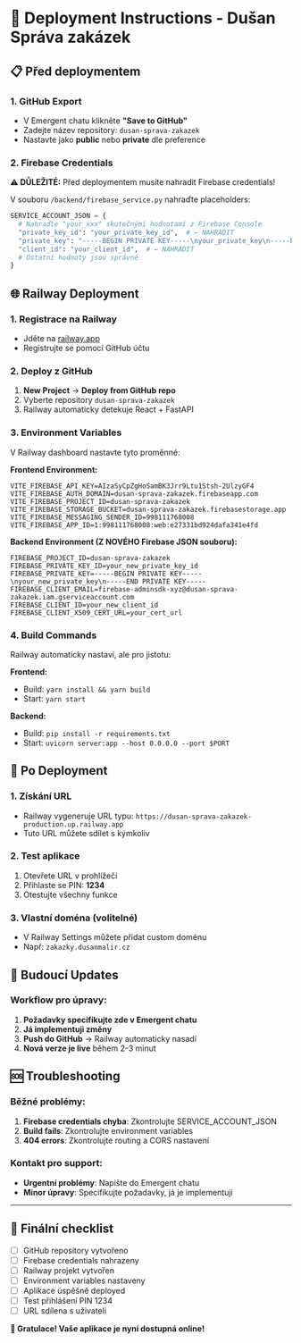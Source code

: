 # 🚀 Deployment Instructions - Dušan Správa zakázek

## 📋 Před deploymentem

### 1. GitHub Export
- V Emergent chatu klikněte **"Save to GitHub"**
- Zadejte název repository: `dusan-sprava-zakazek`
- Nastavte jako **public** nebo **private** dle preference

### 2. Firebase Credentials
**⚠️ DŮLEŽITÉ:** Před deploymentem musíte nahradit Firebase credentials!

V souboru `/backend/firebase_service.py` nahraďte placeholders:
```python
SERVICE_ACCOUNT_JSON = {
  # Nahraďte "your_xxx" skutečnými hodnotami z Firebase Console
  "private_key_id": "your_private_key_id",  # ← NAHRADIT
  "private_key": "-----BEGIN PRIVATE KEY-----\nyour_private_key\n-----END PRIVATE KEY-----\n",  # ← NAHRADIT  
  "client_id": "your_client_id",  # ← NAHRADIT
  # Ostatní hodnoty jsou správné
}
```

## 🌐 Railway Deployment

### 1. Registrace na Railway
- Jděte na [railway.app](https://railway.app)
- Registrujte se pomocí GitHub účtu

### 2. Deploy z GitHub
1. **New Project** → **Deploy from GitHub repo**
2. Vyberte repository `dusan-sprava-zakazek`
3. Railway automaticky detekuje React + FastAPI

### 3. Environment Variables
V Railway dashboard nastavte tyto proměnné:

**Frontend Environment:**
```
VITE_FIREBASE_API_KEY=AIzaSyCpZgHoSamBK3Jrr9Ltu1Stsh-2UlzyGF4
VITE_FIREBASE_AUTH_DOMAIN=dusan-sprava-zakazek.firebaseapp.com
VITE_FIREBASE_PROJECT_ID=dusan-sprava-zakazek
VITE_FIREBASE_STORAGE_BUCKET=dusan-sprava-zakazek.firebasestorage.app
VITE_FIREBASE_MESSAGING_SENDER_ID=998111768008
VITE_FIREBASE_APP_ID=1:998111768008:web:e27331bd924dafa341e4fd
```

**Backend Environment (Z NOVÉHO Firebase JSON souboru):**
```
FIREBASE_PROJECT_ID=dusan-sprava-zakazek
FIREBASE_PRIVATE_KEY_ID=your_new_private_key_id
FIREBASE_PRIVATE_KEY=-----BEGIN PRIVATE KEY-----\nyour_new_private_key\n-----END PRIVATE KEY-----
FIREBASE_CLIENT_EMAIL=firebase-adminsdk-xyz@dusan-sprava-zakazek.iam.gserviceaccount.com
FIREBASE_CLIENT_ID=your_new_client_id
FIREBASE_CLIENT_X509_CERT_URL=your_cert_url
```

### 4. Build Commands
Railway automaticky nastaví, ale pro jistotu:

**Frontend:**
- Build: `yarn install && yarn build`
- Start: `yarn start`

**Backend:**
- Build: `pip install -r requirements.txt`  
- Start: `uvicorn server:app --host 0.0.0.0 --port $PORT`

## 🔗 Po Deployment

### 1. Získání URL
- Railway vygeneruje URL typu: `https://dusan-sprava-zakazek-production.up.railway.app`
- Tuto URL můžete sdílet s kýmkoliv

### 2. Test aplikace
1. Otevřete URL v prohlížeči
2. Přihlaste se PIN: **1234**
3. Otestujte všechny funkce

### 3. Vlastní doména (volitelné)
- V Railway Settings můžete přidat custom doménu
- Např: `zakazky.dusanmalir.cz`

## 🔄 Budoucí Updates

### Workflow pro úpravy:
1. **Požadavky specifikujte zde v Emergent chatu**
2. **Já implementuji změny**
3. **Push do GitHub** → Railway automaticky nasadí
4. **Nová verze je live** během 2-3 minut

## 🆘 Troubleshooting

### Běžné problémy:
1. **Firebase credentials chyba**: Zkontrolujte SERVICE_ACCOUNT_JSON
2. **Build fails**: Zkontrolujte environment variables
3. **404 errors**: Zkontrolujte routing a CORS nastavení

### Kontakt pro support:
- **Urgentní problémy**: Napište do Emergent chatu
- **Minor úpravy**: Specifikujte požadavky, já je implementuji

---

## 📱 Finální checklist

- [ ] GitHub repository vytvořeno
- [ ] Firebase credentials nahrazeny
- [ ] Railway projekt vytvořen
- [ ] Environment variables nastaveny
- [ ] Aplikace úspěšně deployed
- [ ] Test přihlášení PIN 1234
- [ ] URL sdílena s uživateli

**🎉 Gratulace! Vaše aplikace je nyní dostupná online!**